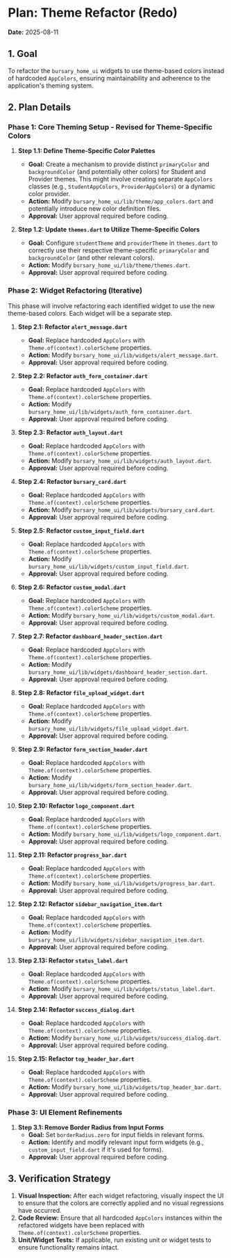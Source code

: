 # Plan: Theme Refactor (Redo)

**Date:** 2025-08-11

## 1. Goal

To refactor the `bursary_home_ui` widgets to use theme-based colors instead of hardcoded `AppColors`, ensuring maintainability and adherence to the application's theming system.

## 2. Plan Details

### Phase 1: Core Theming Setup - Revised for Theme-Specific Colors

1.  **Step 1.1: Define Theme-Specific Color Palettes**
    *   **Goal:** Create a mechanism to provide distinct `primaryColor` and `backgroundColor` (and potentially other colors) for Student and Provider themes. This might involve creating separate `AppColors` classes (e.g., `StudentAppColors`, `ProviderAppColors`) or a dynamic color provider.
    *   **Action:** Modify `bursary_home_ui/lib/theme/app_colors.dart` and potentially introduce new color definition files.
    *   **Approval:** User approval required before coding.

2.  **Step 1.2: Update `themes.dart` to Utilize Theme-Specific Colors**
    *   **Goal:** Configure `studentTheme` and `providerTheme` in `themes.dart` to correctly use their respective theme-specific `primaryColor` and `backgroundColor` (and other relevant colors).
    *   **Action:** Modify `bursary_home_ui/lib/theme/themes.dart`.
    *   **Approval:** User approval required before coding.

### Phase 2: Widget Refactoring (Iterative)

This phase will involve refactoring each identified widget to use the new theme-based colors. Each widget will be a separate step.

1.  **Step 2.1: Refactor `alert_message.dart`**
    *   **Goal:** Replace hardcoded `AppColors` with `Theme.of(context).colorScheme` properties.
    *   **Action:** Modify `bursary_home_ui/lib/widgets/alert_message.dart`.
    *   **Approval:** User approval required before coding.

2.  **Step 2.2: Refactor `auth_form_container.dart`**
    *   **Goal:** Replace hardcoded `AppColors` with `Theme.of(context).colorScheme` properties.
    *   **Action:** Modify `bursary_home_ui/lib/widgets/auth_form_container.dart`.
    *   **Approval:** User approval required before coding.

3.  **Step 2.3: Refactor `auth_layout.dart`**
    *   **Goal:** Replace hardcoded `AppColors` with `Theme.of(context).colorScheme` properties.
    *   **Action:** Modify `bursary_home_ui/lib/widgets/auth_layout.dart`.
    *   **Approval:** User approval required before coding.

4.  **Step 2.4: Refactor `bursary_card.dart`**
    *   **Goal:** Replace hardcoded `AppColors` with `Theme.of(context).colorScheme` properties.
    *   **Action:** Modify `bursary_home_ui/lib/widgets/bursary_card.dart`.
    *   **Approval:** User approval required before coding.

5.  **Step 2.5: Refactor `custom_input_field.dart`**
    *   **Goal:** Replace hardcoded `AppColors` with `Theme.of(context).colorScheme` properties.
    *   **Action:** Modify `bursary_home_ui/lib/widgets/custom_input_field.dart`.
    *   **Approval:** User approval required before coding.

6.  **Step 2.6: Refactor `custom_modal.dart`**
    *   **Goal:** Replace hardcoded `AppColors` with `Theme.of(context).colorScheme` properties.
    *   **Action:** Modify `bursary_home_ui/lib/widgets/custom_modal.dart`.
    *   **Approval:** User approval required before coding.

7.  **Step 2.7: Refactor `dashboard_header_section.dart`**
    *   **Goal:** Replace hardcoded `AppColors` with `Theme.of(context).colorScheme` properties.
    *   **Action:** Modify `bursary_home_ui/lib/widgets/dashboard_header_section.dart`.
    *   **Approval:** User approval required before coding.

8.  **Step 2.8: Refactor `file_upload_widget.dart`**
    *   **Goal:** Replace hardcoded `AppColors` with `Theme.of(context).colorScheme` properties.
    *   **Action:** Modify `bursary_home_ui/lib/widgets/file_upload_widget.dart`.
    *   **Approval:** User approval required before coding.

9.  **Step 2.9: Refactor `form_section_header.dart`**
    *   **Goal:** Replace hardcoded `AppColors` with `Theme.of(context).colorScheme` properties.
    *   **Action:** Modify `bursary_home_ui/lib/widgets/form_section_header.dart`.
    *   **Approval:** User approval required before coding.

10. **Step 2.10: Refactor `logo_component.dart`**
    *   **Goal:** Replace hardcoded `AppColors` with `Theme.of(context).colorScheme` properties.
    *   **Action:** Modify `bursary_home_ui/lib/widgets/logo_component.dart`.
    *   **Approval:** User approval required before coding.

11. **Step 2.11: Refactor `progress_bar.dart`**
    *   **Goal:** Replace hardcoded `AppColors` with `Theme.of(context).colorScheme` properties.
    *   **Action:** Modify `bursary_home_ui/lib/widgets/progress_bar.dart`.
    *   **Approval:** User approval required before coding.

12. **Step 2.12: Refactor `sidebar_navigation_item.dart`**
    *   **Goal:** Replace hardcoded `AppColors` with `Theme.of(context).colorScheme` properties.
    *   **Action:** Modify `bursary_home_ui/lib/widgets/sidebar_navigation_item.dart`.
    *   **Approval:** User approval required before coding.

13. **Step 2.13: Refactor `status_label.dart`**
    *   **Goal:** Replace hardcoded `AppColors` with `Theme.of(context).colorScheme` properties.
    *   **Action:** Modify `bursary_home_ui/lib/widgets/status_label.dart`.
    *   **Approval:** User approval required before coding.

14. **Step 2.14: Refactor `success_dialog.dart`**
    *   **Goal:** Replace hardcoded `AppColors` with `Theme.of(context).colorScheme` properties.
    *   **Action:** Modify `bursary_home_ui/lib/widgets/success_dialog.dart`.
    *   **Approval:** User approval required before coding.

15. **Step 2.15: Refactor `top_header_bar.dart`**
    *   **Goal:** Replace hardcoded `AppColors` with `Theme.of(context).colorScheme` properties.
    *   **Action:** Modify `bursary_home_ui/lib/widgets/top_header_bar.dart`.
    *   **Approval:** User approval required before coding.

### Phase 3: UI Element Refinements

1.  **Step 3.1: Remove Border Radius from Input Forms**
    *   **Goal:** Set `borderRadius.zero` for input fields in relevant forms.
    *   **Action:** Identify and modify relevant input form widgets (e.g., `custom_input_field.dart` if it's used for forms).
    *   **Approval:** User approval required before coding.

## 3. Verification Strategy

1.  **Visual Inspection:** After each widget refactoring, visually inspect the UI to ensure that the colors are correctly applied and no visual regressions have occurred.
2.  **Code Review:** Ensure that all hardcoded `AppColors` instances within the refactored widgets have been replaced with `Theme.of(context).colorScheme` properties.
3.  **Unit/Widget Tests:** If applicable, run existing unit or widget tests to ensure functionality remains intact.

